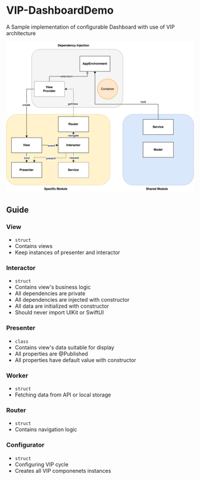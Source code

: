# VIP-DashboardDemo

A Sample implementation of configurable Dashboard with use of VIP architecture

![](docs/dependency-injection.png)

## Guide

### View
- `struct`
- Contains views
- Keep instances of presenter and interactor

### Interactor
- `struct`
- Contains view's business logic
- All dependencies are private
- All dependencies are injected with constructor 
- All data are initialized with constructor
- Should never import UIKit or SwiftUI

### Presenter
- `class`
- Contains view's data suitable for display
- All properties are @Published
- All properties have default value with constructor

### Worker
- `struct`
- Fetching data from API or local storage

### Router
- `struct`
- Contains navigation logic

### Configurator
- `struct`
- Configuring VIP cycle
- Creates all VIP componenets instances
